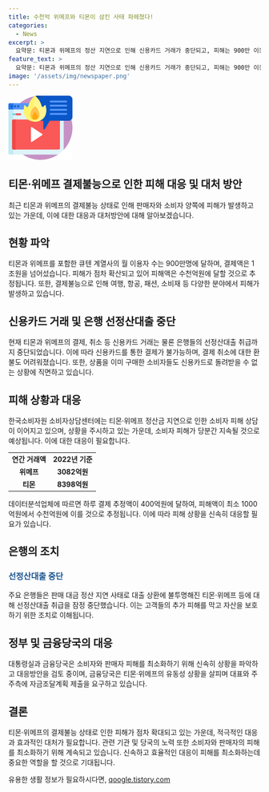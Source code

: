 ```yaml
---
title: 수천억 위메프와 티몬이 삼킨 사태 파헤쳤다!
categories:
  - News
excerpt: >
  요약문: 티몬과 위메프의 정산 지연으로 인해 신용카드 거래가 중단되고, 피해는 900만 이용자와 1조원 결제액을 넘어 여행, 항공, 소비재 분야로 확산되고 있다. 6만 파트너사와 2022년 거래액 6조9000억원, 하루 결제액 400억원으로 최소 1000억원에서 수천억원의 피해가 예상되며, 은행들은 선정산대출 취급을 중단했다. 대통령실은 상황을 파악하여 대응방안을 검토 중이다.
feature_text: >
  요약문: 티몬과 위메프의 정산 지연으로 인해 신용카드 거래가 중단되고, 피해는 900만 이용자와 1조원 결제액을 넘어 여행, 항공, 소비재 분야로 확산되고 있다. 6만 파트너사와 2022년 거래액 6조9000억원, 하루 결제액 400억원으로 최소 1000억원에서 수천억원의 피해가 예상되며, 은행들은 선정산대출 취급을 중단했다. 대통령실은 상황을 파악하여 대응방안을 검토 중이다.
image: '/assets/img/newspaper.png'
---
```


<p><img src="/assets/img/news.png" alt="rentncar 속보" /></p>

<h2 data-ke-size="size26"><b>티몬·위메프 결제불능으로 인한 피해 대응 및 대처 방안</b></h2>

<p data-ke-size="size16">최근 티몬과 위메프의 결제불능 상태로 인해 판매자와 소비자 양쪽에 피해가 발생하고 있는 가운데, 이에 대한 대응과 대처방안에 대해 알아보겠습니다.</p>

<h2 data-ke-size="size23"><b>현황 파악</b></h2>

<p data-ke-size="size16">티몬과 위메프를 포함한 큐텐 계열사의 월 이용자 수는 900만명에 달하며, 결제액은 1조원을 넘어섰습니다. 피해가 점차 확산되고 있어 피해액은 수천억원에 달할 것으로 추정됩니다. 또한, 결제불능으로 인해 여행, 항공, 패션, 소비재 등 다양한 분야에서 피해가 발생하고 있습니다.</p>

<h2 data-ke-size="size23"><b>신용카드 거래 및 은행 선정산대출 중단</b></h2>

<p data-ke-size="size16">현재 티몬과 위메프의 결제, 취소 등 신용카드 거래는 물론 은행들의 선정산대출 취급까지 중단되었습니다. 이에 따라 신용카드를 통한 결제가 불가능하며, 결제 취소에 대한 환불도 어려워졌습니다. 또한, 상품을 이미 구매한 소비자들도 신용카드로 돌려받을 수 없는 상황에 직면하고 있습니다.</p>

<h2 data-ke-size="size23"><b>피해 상황과 대응</b></h2>

<p data-ke-size="size16">한국소비자원 소비자상담센터에는 티몬·위메프 정산금 지연으로 인한 소비자 피해 상담이 이어지고 있으며, 상황을 주시하고 있는 가운데, 소비자 피해가 당분간 지속될 것으로 예상됩니다. 이에 대한 대응이 필요합니다.</p>

<table>
    <tr>
        <td style="text-align: center; height: 17px;"><b>연간 거래액</b></td>
        <td style="text-align: center; height: 17px;"><b>2022년 기준</b></td>
    </tr>
    <tr>
        <td style="text-align: center; height: 17px;"><b>위메프</b></td>
        <td style="text-align: center; height: 17px;"><b>3082억원</b></td>
    </tr>
    <tr>
        <td style="text-align: center; height: 17px;"><b>티몬</b></td>
        <td style="text-align: center; height: 17px;"><b>8398억원</b></td>
    </tr>
</table>

<p data-ke-size="size16">데이터분석업체에 따르면 하루 결제 추정액이 400억원에 달하여, 피해액이 최소 1000억원에서 수천억원에 이를 것으로 추정됩니다. 이에 따라 피해 상황을 신속히 대응할 필요가 있습니다.</p>

<h2 data-ke-size="size23"><b>은행의 조치</b></h2>

<h3><span style="color: #1a5490;">선정산대출 중단</span></h3>

<p data-ke-size="size16">주요 은행들은 판매 대금 정산 지연 사태로 대출 상환에 불투명해진 티몬·위메프 등에 대해 선정산대출 취급을 잠정 중단했습니다. 이는 고객들의 추가 피해를 막고 자산을 보호하기 위한 조치로 이해됩니다.</p>

<h2 data-ke-size="size23"><b>정부 및 금융당국의 대응</b></h2>

<p data-ke-size="size16">대통령실과 금융당국은 소비자와 판매자 피해를 최소화하기 위해 신속히 상황을 파악하고 대응방안을 검토 중이며, 금융당국은 티몬·위메프의 유동성 상황을 살피며 대표와 주주측에 자금조달계획 제출을 요구하고 있습니다.</p>

<h2 data-ke-size="size23"><b>결론</b></h2>

<p>티몬·위메프의 결제불능 상태로 인한 피해가 점차 확대되고 있는 가운데, 적극적인 대응과 효과적인 대처가 필요합니다. 관련 기관 및 당국의 노력 또한 소비자와 판매자의 피해를 최소화하기 위해 계속되고 있습니다. 신속하고 효율적인 대응이 피해를 최소화하는데 중요한 역할을 할 것으로 기대됩니다.</p>
유용한 생활 정보가 필요하시다면, <a href="https://qoogle.tistory.com" rel="dofollow">qoogle.tistory.com</a>


